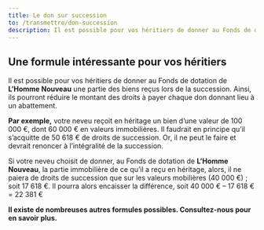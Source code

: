 ```yaml
---
title: Le don sur succession
to: /transmettre/don-succession
description: Il est possible pour vos héritiers de donner au Fonds de dotation de L’Homme Nouveau une partie des biens reçus lors de la succession. Ainsi, ils pourront réduire le montant des droits à payer chaque don donnant lieu à un abattement.
---
```


## Une formule intéressante pour vos héritiers  

Il est possible pour vos héritiers de donner au Fonds de dotation de **L’Homme Nouveau** une partie des biens reçus lors de la succession. Ainsi, ils pourront réduire le montant des droits à payer chaque don donnant lieu à un abattement.  

**Par exemple,** votre neveu reçoit en héritage un bien d’une valeur de 100 000 €, dont 60 000 € en valeurs immobilières. Il faudrait en principe qu’il s’acquitte de 50 618 € de droits de succession. Or, il ne peut le faire et devrait renoncer à l’intégralité de la succession.  

Si votre neveu choisit de donner, au Fonds de dotation de **L’Homme Nouveau**, la partie immobilière de ce qu’il a reçu en héritage, alors, il ne paiera de droits de succession que sur les valeurs mobilières (40 000 €) ;
soit 17 618 €. Il pourra alors encaisser la différence, soit 40 000 € – 17 618 € = 22 381 €  

**Il existe de nombreuses autres formules possibles. Consultez-nous pour en savoir plus.**  
